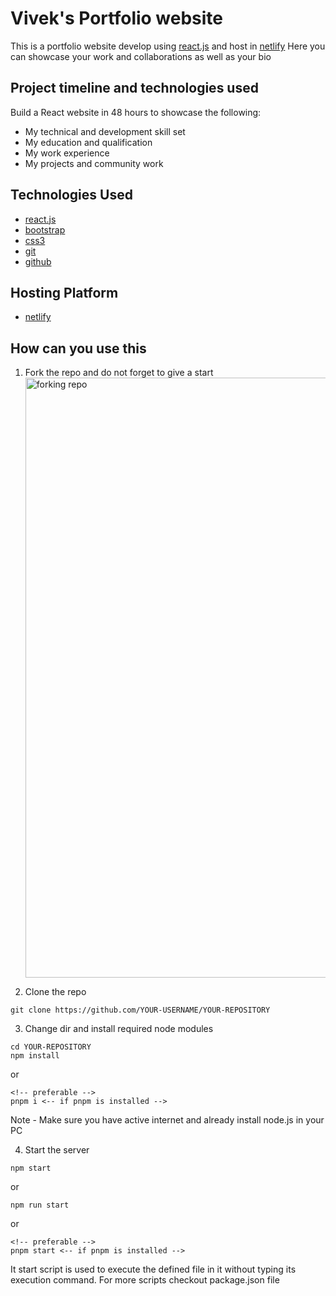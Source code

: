 # Vivek's Portfolio website

This is a portfolio website develop using [react.js](https://reactjs.org/) and host in [netlify](https://www.netlify.com/)
Here you can showcase your work and collaborations as well as your bio

## Project timeline and technologies used

Build a React website in 48 hours to showcase the following:

- My technical and development skill set
- My education and qualification
- My work experience
- My projects and community work

## Technologies Used

- [react.js](https://reactjs.org/)
- [bootstrap](https://getbootstrap.com/)
- [css3](https://developer.mozilla.org/en-US/docs/Web/CSS)
- [git](https://git-scm.com/)
- [github](https://github.com/)

## Hosting Platform

- [netlify](https://www.netlify.com/)

## How can you use this

1. Fork the repo and do not forget to give a start
   <img width="960" alt="forking repo" src="https://www.freecodecamp.org/news/content/images/2022/02/image-29.png">

2. Clone the repo

```
git clone https://github.com/YOUR-USERNAME/YOUR-REPOSITORY
```

3. Change dir and install required node modules

```
cd YOUR-REPOSITORY
npm install
```

or

```
<!-- preferable -->
pnpm i <-- if pnpm is installed -->
```

Note - Make sure you have active internet and already install node.js in your PC

4. Start the server

```
npm start
```

or

```
npm run start
```

or

```
<!-- preferable -->
pnpm start <-- if pnpm is installed -->

```

It start script is used to execute the defined file in it without typing its execution command.
For more scripts checkout package.json file

